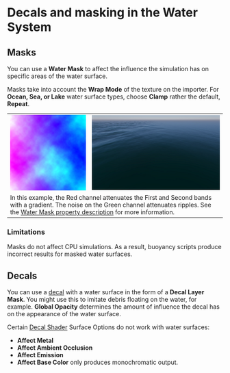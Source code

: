 # Decals and masking in the Water System

## Masks
You can use a **Water Mask** to affect the influence the simulation has on specific areas of the water surface.

Masks take into account the **Wrap Mode** of the texture on the importer. For **Ocean, Sea, or Lake** water surface types, choose **Clamp** rather the default, **Repeat**.

<table>
<tr>
<td>
<img src="Images/WaterMask_Example-22.2.png">
</td>
<td>
<img src="Images/WaterMask_ExempleRender.PNG">
</td>
</tr>
<tr>
<td colspan="2">
In this example, the Red channel attenuates the First and Second bands with a gradient. The noise on the Green channel attenuates ripples. See the <a href="WaterSystem-Properties.md#watermask">Water Mask property description</a> for more information.
</td>
</tr>
</table>

### Limitations
Masks do not affect CPU simulations. As a result, buoyancy scripts produce incorrect results for masked water surfaces.

## Decals
You can use a [decal](Decal.md) with a water surface in the form of a **Decal Layer Mask**. You might use this to imitate debris floating on the water, for example.
**Global Opacity** determines the amount of influence the decal has on the appearance of the water surface.

Certain [Decal Shader](Decal-Shader.md) Surface Options do not work with water surfaces:
* **Affect Metal**
* **Affect Ambient Occlusion**
* **Affect Emission**
* **Affect Base Color** only produces monochromatic output.
